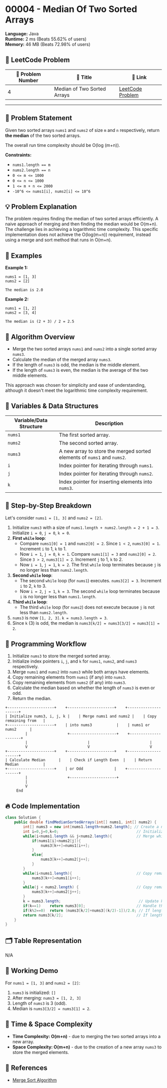 # 00004 - Median Of Two Sorted Arrays
    
**Language:** Java  
**Runtime:** 2 ms (Beats 55.62% of users)  
**Memory:** 46 MB (Beats 72.98% of users)  

## 📝 LeetCode Problem
| 🔢 Problem Number | 📌 Title | 🔗 Link |
|------------------|--------------------------|--------------------------|
| 4 | Median of Two Sorted Arrays | [LeetCode Problem](https://leetcode.com/problems/median-of-two-sorted-arrays/) |

---

## 🧩 Problem Statement
Given two sorted arrays `nums1` and `nums2` of size `m` and `n` respectively, return **the median** of the two sorted arrays.

The overall run time complexity should be O(log (m+n)).

**Constraints:**

- `nums1.length == m`
- `nums2.length == n`
- `0 <= m <= 1000`
- `0 <= n <= 1000`
- `1 <= m + n <= 2000`
- `-10^6 <= nums1[i], nums2[i] <= 10^6`

## 💡 Problem Explanation
The problem requires finding the median of two sorted arrays efficiently.  A naive approach of merging and then finding the median would be O(m+n).  The challenge lies in achieving a logarithmic time complexity. This specific implementation does not achieve the O(log(m+n)) requirement, instead using a merge and sort method that runs in O(m+n).

## 🧪 Examples

**Example 1:**

```
nums1 = [1, 3]
nums2 = [2]

The median is 2.0
```

**Example 2:**

```
nums1 = [1, 2]
nums2 = [3, 4]

The median is (2 + 3) / 2 = 2.5
```

## 🧭 Algorithm Overview

*   Merge the two sorted arrays `nums1` and `nums2` into a single sorted array `nums3`.
*   Calculate the median of the merged array `nums3`.
*   If the length of `nums3` is odd, the median is the middle element.
*   If the length of `nums3` is even, the median is the average of the two middle elements.

This approach was chosen for simplicity and ease of understanding, although it doesn't meet the logarithmic time complexity requirement.

## 🧱 Variables & Data Structures

| Variable/Data Structure | Description                                                                 |
|--------------------------|-----------------------------------------------------------------------------|
| `nums1`                 | The first sorted array.                                                     |
| `nums2`                 | The second sorted array.                                                     |
| `nums3`                 | A new array to store the merged sorted elements of `nums1` and `nums2`.    |
| `i`                     | Index pointer for iterating through `nums1`.                                |
| `j`                     | Index pointer for iterating through `nums2`.                                |
| `k`                     | Index pointer for inserting elements into `nums3`.                            |

## 🔢 Step-by-Step Breakdown

Let's consider `nums1 = [1, 3]` and `nums2 = [2]`.

1.  Initialize `nums3` with a size of `nums1.length + nums2.length = 2 + 1 = 3`. Initialize `i = 0`, `j = 0`, `k = 0`.
2.  **First `while` loop**:
    *   Compare `nums1[0] = 1` and `nums2[0] = 2`.  Since `1 < 2`, `nums3[0] = 1`. Increment `i` to 1, `k` to 1.
    *   Now `i = 1`, `j = 0`, `k = 1`. Compare `nums1[1] = 3` and `nums2[0] = 2`. Since `3 > 2`, `nums3[1] = 2`. Increment `j` to 1, `k` to 2.
    *   Now `i = 1`, `j = 1`, `k = 2`. The first `while` loop terminates because `j` is no longer less than `nums2.length`.
3.  **Second `while` loop**:
    *   The second `while` loop (for `nums1`) executes. `nums3[2] = 3`. Increment `i` to 2, `k` to 3.
    *   Now `i = 2`, `j = 1`, `k = 3`. The second `while` loop terminates because `i` is no longer less than `nums1.length`.
4.  **Third `while` loop**:
    *   The third `while` loop (for `nums2`) does not execute because `j` is not less than `nums2.length`.
5.  `nums3` is now `[1, 2, 3]`. `k = nums3.length = 3`.
6.  Since `k` (3) is odd, the median is `nums3[k/2] = nums3[3/2] = nums3[1] = 2`.

## 🧰 Programming Workflow

1.  Initialize `nums3` to store the merged sorted array.
2.  Initialize index pointers `i`, `j`, and `k` for `nums1`, `nums2`, and `nums3` respectively.
3.  Merge `nums1` and `nums2` into `nums3` while both arrays have elements.
4.  Copy remaining elements from `nums1` (if any) into `nums3`.
5.  Copy remaining elements from `nums2` (if any) into `nums3`.
6.  Calculate the median based on whether the length of `nums3` is even or odd.
7.  Return the median.

```ascii
+---------------------+    +---------------------+    +---------------------+
| Initialize nums3, i, j, k |    | Merge nums1 and nums2 |    | Copy remaining from   |
+---------------------+    | into nums3           |    | nums1 or nums2      |
         |                  +---------------------+    +---------------------+
         |                           |                           |
         V                           V                           V
+---------------------+    +---------------------+    +---------------------+
| Calculate Median      |    | Check if Length Even  |    | Return Median           |
+---------------------+    | or Odd              |    +---------------------+
         |                  +---------------------+
         |
         V
     End
```

## 🔥 Code Implementation

```java
class Solution {
    public double findMedianSortedArrays(int[] nums1, int[] nums2) {
        int[] nums3 = new int[nums1.length+nums2.length]; // Create a new array to store the merged elements
        int i=0,j=0,k=0;                                   // Initialize index pointers
        while(i<nums1.length && j<nums2.length){           // Merge while both arrays have elements
            if(nums1[i]<nums2[j]){
                nums3[k++]=nums1[i++];
            }
            else{
                nums3[k++]=nums2[j++];
            }
        }
        while(i<nums1.length){                             // Copy remaining elements from nums1
            nums3[k++]=nums1[i++];
        }
        while(j < nums2.length) {                          // Copy remaining elements from nums2
            nums3[k++]=nums2[j++];
        }
        k = nums3.length;                                   // Update k to be the length of nums3
        if(k==1)    return nums3[0];                       // Handle the case where nums3 has only one element
        if(k%2==0)  return (nums3[k/2]+nums3[(k/2)-1])/2.0; // If length is even, average the two middle elements
        return nums3[k/2];                                 // If length is odd, return the middle element
    }
}
```

## 🗂️ Table Representation
N/A

## 🧪 Working Demo

For `nums1 = [1, 3]` and `nums2 = [2]`:

1.  `nums3` is initialized: `[]`
2.  After merging: `nums3 = [1, 2, 3]`
3.  Length of `nums3` is 3 (odd).
4.  Median is `nums3[3/2] = nums3[1] = 2`.

## 🚀 Time & Space Complexity

*   **Time Complexity: O(m+n)** - due to merging the two sorted arrays into a new array.
*   **Space Complexity: O(m+n)** -  due to the creation of a new array `nums3` to store the merged elements.

## 🔗 References

*   [Merge Sort Algorithm](https://en.wikipedia.org/wiki/Merge_sort)
    